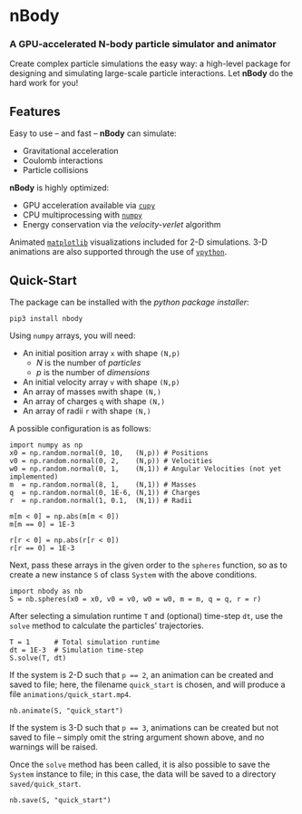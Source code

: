 # nBody

### A GPU-accelerated N-body particle simulator and animator

Create complex particle simulations the easy way: a high-level package for designing and simulating large-scale particle interactions. Let **nBody** do the hard work for you!

## Features

Easy to use – and fast – **nBody** can simulate:

* Gravitational acceleration
* Coulomb interactions
* Particle collisions

**nBody** is highly optimized:

* GPU acceleration available via [```cupy```](https://cupy.chainer.org "cuPY")
* CPU multiprocessing with [```numpy```](https://numpy.org/ "NumPy")
* Energy conservation via the *velocity-verlet* algorithm

Animated [```matplotlib```](https://matplotlib.org/ "Matplotlib") visualizations included for 2-D simulations. 3-D animations are also supported through the use of [```vpython```](https://vpython.org/ "VPython").

## Quick-Start

The package can be installed with the *python package installer*:

    pip3 install nbody

Using ```numpy``` arrays, you will need:

* An initial position array ```x``` with shape ```(N,p)```
    * *N* is the number of *particles*
    * *p* is the number of *dimensions*
* An initial velocity array ```v``` with shape ```(N,p)```
* An array of masses ```m```with shape ```(N,)```
* An array of charges ```q``` with shape ```(N,)```
* An array of radii ```r``` with shape ```(N,)```

A possible configuration is as follows:

    import numpy as np
    x0 = np.random.normal(0, 10,   (N,p)) # Positions
    v0 = np.random.normal(0, 2,    (N,p)) # Velocities
    w0 = np.random.normal(0, 1,    (N,1)) # Angular Velocities (not yet implemented)
    m  = np.random.normal(8, 1,    (N,1)) # Masses
    q  = np.random.normal(0, 1E-6, (N,1)) # Charges
    r  = np.random.normal(1, 0.1,  (N,1)) # Radii

    m[m < 0] = np.abs(m[m < 0])
    m[m == 0] = 1E-3
    
    r[r < 0] = np.abs(r[r < 0])
    r[r == 0] = 1E-3

Next, pass these arrays in the given order to the ```spheres``` function, so as to create a new instance ```S``` of class ```System``` with the above conditions.

    import nbody as nb
    S = nb.spheres(x0 = x0, v0 = v0, w0 = w0, m = m, q = q, r = r)

After selecting a simulation runtime ```T``` and (optional) time-step ```dt```, use the ```solve``` method to calculate the particles' trajectories.
    
    T = 1      # Total simulation runtime
    dt = 1E-3  # Simulation time-step
    S.solve(T, dt)

If the system is 2-D such that ```p == 2```, an animation can be created and saved to file; here, the filename ```quick_start``` is chosen, and will produce a file ```animations/quick_start.mp4```.  

    nb.animate(S, "quick_start")

If the system is 3-D such that ```p == 3```, animations can be created but not saved to file – simply omit the string argument shown above, and no warnings will be raised.

Once the ```solve``` method has been called, it is also possible to save the ```System``` instance to file; in this case, the data will be saved to a directory ```saved/quick_start```.

    nb.save(S, "quick_start")
